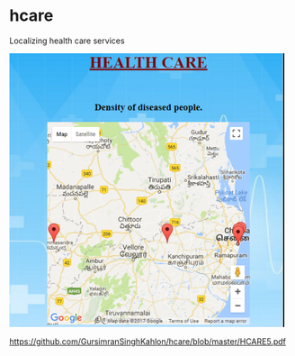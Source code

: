 # hcare
Localizing health care services


![alt text]( https://github.com/GursimranSinghKahlon/hcare/blob/master/hcare1.png)

https://github.com/GursimranSinghKahlon/hcare/blob/master/HCARE5.pdf
